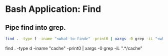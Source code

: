 # Bash Application: Find

## Pipe find into grep.

```bash
find . -type f -iname "<what-to-find>" -print0 | xargs -0 grep -iL "<what-to-grep>"
```

find . -type d -iname "cache" -print0 | xargs -0 grep -iL ".*/cache"
